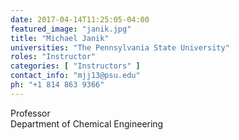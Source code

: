 ```yaml
---
date: 2017-04-14T11:25:05-04:00
featured_image: "janik.jpg"
title: "Michael Janik"
universities: "The Pennsylvania State University"
roles: "Instructor"
categories: [ "Instructors" ]
contact_info: "mjj13@psu.edu"
ph: "+1 814 863 9366"
---
```


Professor\
Department of Chemical Engineering





